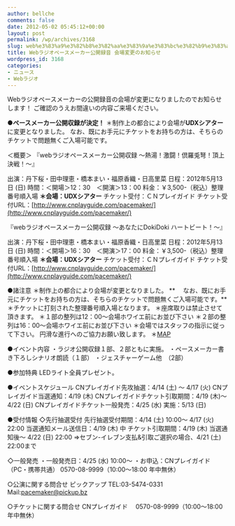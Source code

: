 ```yaml
---
author: bellche
comments: false
date: 2012-05-02 05:45:12+00:00
layout: post
permalink: /wp/archives/3168
slug: web%e3%83%a9%e3%82%b8%e3%82%aa%e3%83%9a%e3%83%bc%e3%82%b9%e3%83%a1%e3%83%bc%e3%82%ab%e3%83%bc%e5%85%ac%e9%96%8b%e9%8c%b2%e9%9f%b3-%e4%bc%9a%e5%a0%b4%e5%a4%89%e6%9b%b4%e3%81%ae%e3%81%8a%e7%9f%a5
title: Webラジオペースメーカー公開録音 会場変更のお知らせ
wordpress_id: 3168
categories:
- ニュース
- Webラジオ
---
```


Webラジオペースメーカーの公開録音の会場が変更になりましたのでお知らせします！
ご確認のうえお間違いの内容ご来場ください。

**●ペースメーカー公開収録が決定！**
＊制作上の都合により会場が**UDXシアター**に変更となりました。
なお、既にお手元にチケットをお持ちの方は、そちらのチケットで問題無くご入場可能です。

＜概要＞
『webラジオペースメーカー公開収録 ～熱湯！激闘！倶羅兎弩！頂上決戦！～』

出演：丹下桜・田中理恵・橋本まい・福原香織・日高里菜
日程：2012年5月13日 (日)
時間：＜開場＞12：30　＜開演＞13：00
料金：￥3,500-（税込）整理番号順入場
**＊会場：UDXシアター**
チケット受付：ＣＮプレイガイド
チケット受付URL：[http://www.cnplayguide.com/pacemaker/](http://www.cnplayguide.com/pacemaker/)

『webラジオペースメーカー公開収録 ～あなたにDokiDoki ハートビート！～』

出演：丹下桜・田中理恵・橋本まい・福原香織・日高里菜
日程：2012年5月13日 (日)
時間：＜開場＞16：30　＜開演＞17：00
料金：￥3,500-（税込）整理番号順入場
**＊会場：UDXシアター**
チケット受付：ＣＮプレイガイド
チケット受付URL：[http://www.cnplayguide.com/pacemaker/](http://www.cnplayguide.com/pacemaker/)

●諸注意
＊制作上の都合により会場が変更となりました。
** 　なお、既にお手元にチケットをお持ちの方は、そちらのチケットで問題無くご入場可能です。**
＊チケットに打刻された整理番号順入場となります。
＊座席取りは禁止させて頂きます。
＊１部の整列は12：00～会場ホワイエ前にお並び下さい
＊２部の整列は16：00～会場ホワイエ前にお並び下さい
＊会場ではスタッフの指示に従って下さい。
円滑な進行へのご協力お願い致します。
＊[MAP](http://udx.jp/theater/access.html)

●イベント内容
・ラジオ公開収録１部、２部ともに実施。
・ペースメーカー書き下ろしシナリオ朗読（１部）
・ジェスチャーゲーム他　（2部）

●参加特典
LEDライト全員プレゼント。

●イベントスケジュール
CNプレイガイド先攻抽選：4/14 (土) ～ 4/17 (火)
CNプレイガイド当選通知：4/19 (木)
CNプレイガイドチケット引取期間：4/19 (木)～4/22 (日)
CNプレイガイドチケット一般発売：4/25 (水)
実施：5/13 (日)

●受付情報
◇先行抽選受付
先行抽選受付期間：4/14 (土) 10:00～ 4/17 (火) 22:00
当選通知メール送信日：4/19 (木) 中
チケット引取期間：4/19 (木) 当選通知後～ 4/22 (日) 22:00
⇒セブン-イレブン支払&引取ご選択の場合、4/21 (土) 22:00まで

◇一般発売
・一般発売日：4/25 (水) 10:00～
・お申込：CNプレイガイド（PC・携帯共通）
0570-08-9999（10:00～18:00 年中無休）

○公演に関する問合せ
ピックアップ
TEL:03-5474-0331
Mail:pacemaker@pickup.bz

○チケットに関する問合せ
CNプレイガイド 　0570-08-9999（10:00～18:00 年中無休）
